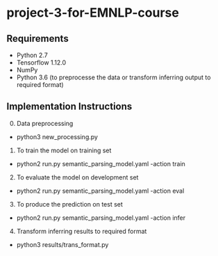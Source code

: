 # project-3-for-EMNLP-course

## Requirements
- Python 2.7
- Tensorflow 1.12.0
- NumPy
- Python 3.6 (to preprocesse the data or transform inferring output to required format)

## Implementation Instructions
0. Data preprocessing
- python3 new_processing.py

1. To train the model on training set
- python2 run.py semantic_parsing_model.yaml -action train

2. To evaluate the model on development set
- python2 run.py semantic_parsing_model.yaml -action eval

3. To produce the prediction on test set
- python2 run.py semantic_parsing_model.yaml -action infer

4. Transform inferring results to required format
- python3 results/trans_format.py